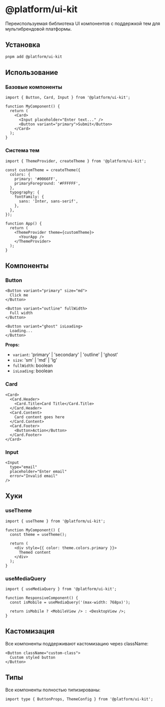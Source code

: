 # @platform/ui-kit

Переиспользуемая библиотека UI компонентов с поддержкой тем для мультибрендовой платформы.

## Установка

```bash
pnpm add @platform/ui-kit
```

## Использование

### Базовые компоненты

```tsx
import { Button, Card, Input } from '@platform/ui-kit';

function MyComponent() {
  return (
    <Card>
      <Input placeholder="Enter text..." />
      <Button variant="primary">Submit</Button>
    </Card>
  );
}
```

### Система тем

```tsx
import { ThemeProvider, createTheme } from '@platform/ui-kit';

const customTheme = createTheme({
  colors: {
    primary: '#0066FF',
    primaryForeground: '#FFFFFF',
  },
  typography: {
    fontFamily: {
      sans: 'Inter, sans-serif',
    },
  },
});

function App() {
  return (
    <ThemeProvider theme={customTheme}>
      <YourApp />
    </ThemeProvider>
  );
}
```

## Компоненты

### Button

```tsx
<Button variant="primary" size="md">
  Click me
</Button>

<Button variant="outline" fullWidth>
  Full width
</Button>

<Button variant="ghost" isLoading>
  Loading...
</Button>
```

**Props:**
- `variant`: 'primary' | 'secondary' | 'outline' | 'ghost'
- `size`: 'sm' | 'md' | 'lg'
- `fullWidth`: boolean
- `isLoading`: boolean

### Card

```tsx
<Card>
  <Card.Header>
    <Card.Title>Card Title</Card.Title>
  </Card.Header>
  <Card.Content>
    Card content goes here
  </Card.Content>
  <Card.Footer>
    <Button>Action</Button>
  </Card.Footer>
</Card>
```

### Input

```tsx
<Input 
  type="email"
  placeholder="Enter email"
  error="Invalid email"
/>
```

## Хуки

### useTheme

```tsx
import { useTheme } from '@platform/ui-kit';

function MyComponent() {
  const theme = useTheme();
  
  return (
    <div style={{ color: theme.colors.primary }}>
      Themed content
    </div>
  );
}
```

### useMediaQuery

```tsx
import { useMediaQuery } from '@platform/ui-kit';

function ResponsiveComponent() {
  const isMobile = useMediaQuery('(max-width: 768px)');
  
  return isMobile ? <MobileView /> : <DesktopView />;
}
```

## Кастомизация

Все компоненты поддерживают кастомизацию через className:

```tsx
<Button className="custom-class">
  Custom styled button
</Button>
```

## Типы

Все компоненты полностью типизированы:

```tsx
import type { ButtonProps, ThemeConfig } from '@platform/ui-kit';
```
